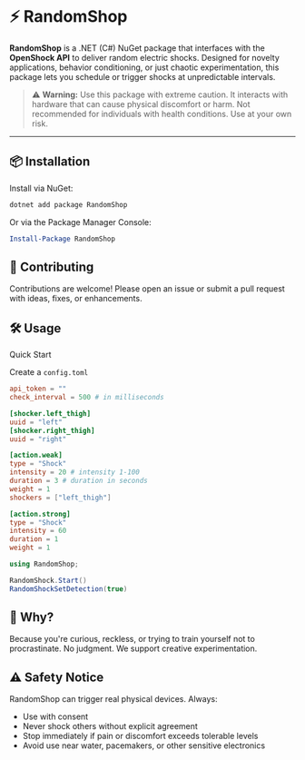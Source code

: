 # ⚡ RandomShop

**RandomShop** is a .NET (C#) NuGet package that interfaces with the **OpenShock API** to deliver random electric shocks. Designed for novelty applications, behavior conditioning, or just chaotic experimentation, this package lets you schedule or trigger shocks at unpredictable intervals.

> ⚠️ **Warning:** Use this package with extreme caution. It interacts with hardware that can cause physical discomfort or harm. Not recommended for individuals with health conditions. Use at your own risk.

---

## 📦 Installation

Install via NuGet:

```bash
dotnet add package RandomShop
```

Or via the Package Manager Console:

```powershell
Install-Package RandomShop
```

## 🤝 Contributing
Contributions are welcome! Please open an issue or submit a pull request with ideas, fixes, or enhancements.

## 🛠️ Usage
Quick Start

Create a ```config.toml```
```toml
api_token = ""
check_interval = 500 # in milliseconds

[shocker.left_thigh]
uuid = "left"
[shocker.right_thigh]
uuid = "right"

[action.weak]
type = "Shock"
intensity = 20 # intensity 1-100
duration = 3 # duration in seconds
weight = 1
shockers = ["left_thigh"]

[action.strong]
type = "Shock"
intensity = 60
duration = 1
weight = 1
```

```csharp
using RandomShop;

RandomShock.Start()
RandomShockSetDetection(true)
```

## 🧠 Why?
Because you're curious, reckless, or trying to train yourself not to procrastinate. No judgment. We support creative experimentation.

## ⚠️ Safety Notice
RandomShop can trigger real physical devices. Always:

- Use with consent
- Never shock others without explicit agreement
- Stop immediately if pain or discomfort exceeds tolerable levels
- Avoid use near water, pacemakers, or other sensitive electronics

